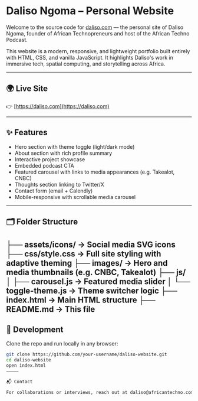 # Daliso Ngoma – Personal Website

Welcome to the source code for [daliso.com](https://daliso.com) — the personal site of Daliso Ngoma, founder of African Technopreneurs and host of the African Techno Podcast.

This website is a modern, responsive, and lightweight portfolio built entirely with HTML, CSS, and vanilla JavaScript. It highlights Daliso's work in immersive tech, spatial computing, and storytelling across Africa.

---

## 🌍 Live Site

👉 [https://daliso.com](https://daliso.com)

---

## ✨ Features

- Hero section with theme toggle (light/dark mode)
- About section with rich profile summary
- Interactive project showcase
- Embedded podcast CTA
- Featured carousel with links to media appearances (e.g. Takealot, CNBC)
- Thoughts section linking to Twitter/X
- Contact form (email + Calendly)
- Mobile-responsive with scrollable media carousel

---

## 🗂 Folder Structure
├── assets/icons/        → Social media SVG icons
├── css/style.css        → Full site styling with adaptive theming
├── images/              → Hero and media thumbnails (e.g. CNBC, Takealot)
├── js/
│   ├── carousel.js      → Featured media slider
│   └── toggle-theme.js  → Theme switcher logic
├── index.html           → Main HTML structure
├── README.md            → This file
---

## 🧪 Development

Clone the repo and run locally in any browser:

```bash
git clone https://github.com/your-username/daliso-website.git
cd daliso-website
open index.html
⸻

📬 Contact

For collaborations or interviews, reach out at daliso@africantechno.com.